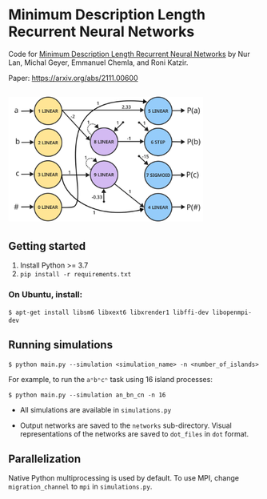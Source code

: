 # Minimum Description Length Recurrent Neural Networks

Code for [Minimum Description Length Recurrent Neural Networks](https://arxiv.org/abs/2111.00600) by Nur Lan, Michal Geyer, Emmanuel Chemla, and Roni Katzir.

Paper: https://arxiv.org/abs/2111.00600

<img src="assets/anbncn.png" width="390" style="margin: 15px 0 5px 0"> 

## Getting started
1. Install Python >= 3.7
2. `pip install -r requirements.txt`

### On Ubuntu, install:
```
$ apt-get install libsm6 libxext6 libxrender1 libffi-dev libopenmpi-dev
```

## Running simulations

```
$ python main.py --simulation <simulation_name> -n <number_of_islands>
```

For example, to run the `aⁿbⁿcⁿ` task using 16 island processes:
```
$ python main.py --simulation an_bn_cn -n 16
```

* All simulations are available in `simulations.py`

* Output networks are saved to the `networks` sub-directory. Visual representations of the networks are saved to `dot_files` in `dot` format.


## Parallelization

Native Python multiprocessing is used by default. To use MPI, change `migration_channel` to `mpi` in `simulations.py`.